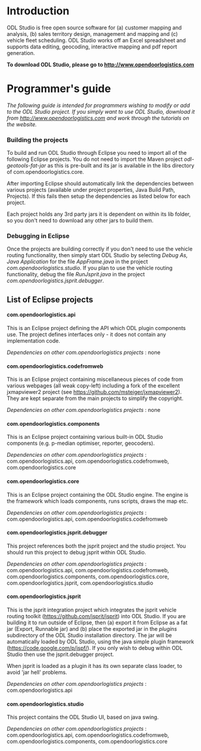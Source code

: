 # Introduction #
ODL Studio is free open source software for (a) customer mapping and analysis, (b) sales territory design, management and mapping and (c) vehicle fleet scheduling. 
ODL Studio works off an Excel spreadsheet and supports data editing, geocoding, interactive mapping and pdf report generation.

**To download ODL Studio, please go to http://www.opendoorlogistics.com**

# Programmer's guide #

*The following guide is intended for programmers wishing to modify or add to the ODL Studio project. If you simply want to use ODL Studio, download it from http://www.opendoorlogistics.com and work through the tutorials on the website.*

### Building the projects 

To build and run ODL Studio through Eclipse you need to import all of the following Eclipse projects. You do not need to import the Maven project *odl-geotools-fat-jar* as this is pre-built and its jar is available in the libs directory of com.opendoorlogistics.core.

After importing Eclipse should automatically link the dependencies between various projects (available under project properties, Java Build Path, Projects). If this fails then setup the dependencies as listed below for each project.

Each project holds any 3rd party jars it is dependent on within its lib folder, so you don't need to download any other jars to build them.

### Debugging in Eclipse
Once the projects are building correctly if you don't need to use the vehicle routing functionality, then simply start ODL Studio by selecting *Debug As, Java Application* for the file *AppFrame.java* in the project *com.opendoorlogistics.studio*. If you plan to use the vehicle routing functionality, debug the file *RunJsprit.java* in the project *com.opendoorlogistics.jsprit.debugger*.

## List of Eclipse projects

#### com.opendoorlogistics.api
This is an Eclipse project defining the API which ODL plugin components use.
The project defines interfaces only - it does not contain any implementation code.

*Dependencies on other com.opendoorlogistics projects* : none

#### com.opendoorlogistics.codefromweb	
This is an Eclipse project containing miscellaneous pieces of code from various webpages (all weak copy-left) including a fork of the excellent jxmapviewer2 project (see https://github.com/msteiger/jxmapviewer2). They are kept separate from the main projects to simplify the copyright.

*Dependencies on other com.opendoorlogistics projects* : none

#### com.opendoorlogistics.components	
This is an Eclipse project containing various built-in ODL Studio components (e.g. p-median optimiser, reporter, geocoders). 

*Dependencies on other com.opendoorlogistics projects* : com.opendoorlogistics.api, com.opendoorlogistics.codefromweb, com.opendoorlogistics.core

#### com.opendoorlogistics.core	
This is an Eclipse project containing the ODL Studio engine.
The engine is the framework which loads components, runs scripts, draws the map etc.

*Dependencies on other com.opendoorlogistics projects* : com.opendoorlogistics.api, com.opendoorlogistics.codefromweb

#### com.opendoorlogistics.jsprit.debugger
This project references both the jsprit project and the studio project.
You should run this project to debug jsprit within ODL Studio.

*Dependencies on other com.opendoorlogistics projects* : com.opendoorlogistics.api, com.opendoorlogistics.codefromweb, com.opendoorlogistics.components, com.opendoorlogistics.core, com.opendoorlogistics.jsprit, com.opendoorlogistics.studio

#### com.opendoorlogistics.jsprit
This is the jsprit integration project which integrates the jsprit vehicle routing toolkit (https://github.com/jsprit/jsprit) into ODL Studio. If you are building it to run outside of Eclipse, then (a) export it from Eclipse as a fat jar (Export, Runnable jar) and (b) place the exported jar in the *plugins* subdirectory of the ODL Studio installation directory.
The jar will be automatically loaded by ODL Studio, using the java simple plugin framework (https://code.google.com/p/jspf/).
If you only wish to debug within ODL Studio then use the jsprit.debugger project.

When jsprit is loaded as a plugin it has its own separate class loader, to avoid 'jar hell' problems.

*Dependencies on other com.opendoorlogistics projects* : com.opendoorlogistics.api

#### com.opendoorlogistics.studio
This project contains the ODL Studio UI, based on java swing.

*Dependencies on other com.opendoorlogistics projects* : com.opendoorlogistics.api, com.opendoorlogistics.codefromweb, com.opendoorlogistics.components, com.opendoorlogistics.core



